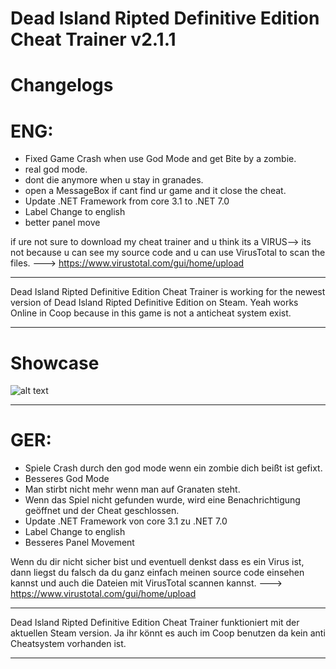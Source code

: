 # Dead Island Ripted Definitive Edition Cheat Trainer v2.1.1
# Changelogs
# ENG:
+ Fixed Game Crash when use God Mode and get Bite by a zombie.
+ real god mode.
+ dont die anymore when u stay in granades.
+ open a MessageBox if cant find ur game and it close the cheat.
+ Update .NET Framework from core 3.1 to .NET 7.0
+ Label Change to english
+ better panel move

if ure not sure to download my cheat trainer and u think its a VIRUS--> its not because u can see my source code and u can use VirusTotal to scan the files. ---> https://www.virustotal.com/gui/home/upload


_______________________
Dead Island Ripted Definitive Edition Cheat Trainer is working for the newest version of Dead Island Ripted Definitive Edition on Steam. Yeah works Online in Coop because in this game is not a anticheat system exist.
_______________________
# Showcase
![alt text](https://i.ibb.co/RNPhk89/Screenshot-2.png)
_______________________

# GER:
+ Spiele Crash durch den god mode wenn ein zombie dich beißt ist gefixt.
+ Besseres God Mode
+ Man stirbt nicht mehr wenn man auf Granaten steht.
+ Wenn das Spiel nicht gefunden wurde, wird eine Benachrichtigung geöffnet und der Cheat geschlossen.
+ Update .NET Framework von core 3.1 zu .NET 7.0
+ Label Change to english
+ Besseres Panel Movement

Wenn du dir nicht sicher bist und eventuell denkst dass es ein Virus ist, dann liegst du falsch da du ganz einfach meinen source code einsehen kannst und auch die Dateien mit VirusTotal scannen kannst. ---> https://www.virustotal.com/gui/home/upload


_______________________
Dead Island Ripted Definitive Edition Cheat Trainer funktioniert mit der aktuellen Steam version. Ja ihr könnt es auch im Coop benutzen da kein anti Cheatsystem vorhanden ist.
_______________________
